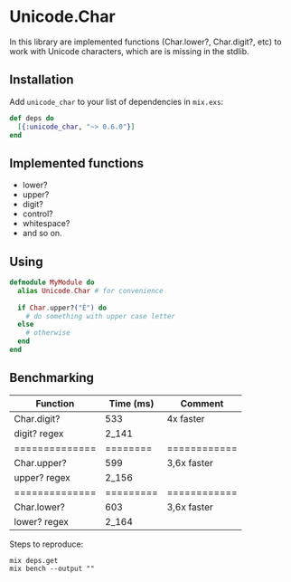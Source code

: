 # Unicode.Char

In this library are implemented functions (Char.lower?, Char.digit?, etc) to work with Unicode characters, which are is missing in the stdlib.

## Installation

Add `unicode_char` to your list of dependencies in `mix.exs`:

```elixir
def deps do
  [{:unicode_char, "~> 0.6.0"}]
end
```

## Implemented functions

* lower?
* upper?
* digit?
* control?
* whitespace?
* and so on.

## Using

```elixir
defmodule MyModule do
  alias Unicode.Char # for convenience
  
  if Char.upper?("È") do
    # do something with upper case letter
  else
    # otherwise
  end
end
```

## Benchmarking

| Function      | Time (ms)| Comment     |
|---------------|----------|-------------|
| Char.digit?   | 533      | 4x faster   |
| digit? regex  | 2_141    |             |
| ==============| ======== | ============|
| Char.upper?   | 599      | 3,6x faster |
| upper? regex  | 2_156    |             |
| ==============|========= |============ |
| Char.lower?   | 603      | 3,6x faster |
| lower? regex  | 2_164    |             |

Steps to reproduce:
```
mix deps.get
mix bench --output ""
```